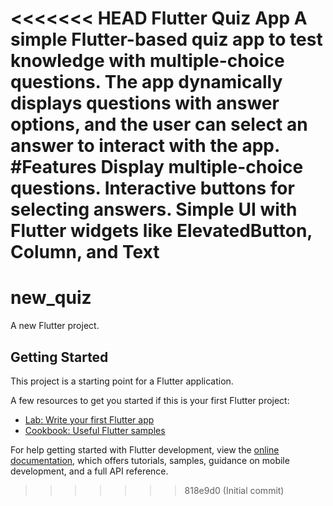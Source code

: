 <<<<<<< HEAD
Flutter Quiz App
A simple Flutter-based quiz app to test knowledge with multiple-choice questions. 
The app dynamically displays questions with answer options, and the user can select an answer to interact with the app.
#Features
Display multiple-choice questions.
Interactive buttons for selecting answers.
Simple UI with Flutter widgets like ElevatedButton, Column, and Text
=======
# new_quiz

A new Flutter project.

## Getting Started

This project is a starting point for a Flutter application.

A few resources to get you started if this is your first Flutter project:

- [Lab: Write your first Flutter app](https://docs.flutter.dev/get-started/codelab)
- [Cookbook: Useful Flutter samples](https://docs.flutter.dev/cookbook)

For help getting started with Flutter development, view the
[online documentation](https://docs.flutter.dev/), which offers tutorials,
samples, guidance on mobile development, and a full API reference.
>>>>>>> 818e9d0 (Initial commit)
